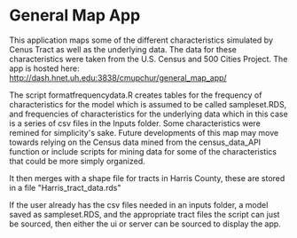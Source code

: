 # General Map App
This application maps some of the different characteristics simulated by Cenus Tract as well as the underlying data. The data for these characteristics were taken from the U.S. Census and 500 Cities Project. The app is hosted here: http://dash.hnet.uh.edu:3838/cmupchur/general_map_app/

The script formatfrequencydata.R creates tables for the frequency of characteristics for the model which is assumed to be called sampleset.RDS, and frequencies of characteristics for the underlying data which in this case is a series of csv files in the Inputs folder. Some characteristics were remined for simplicity's sake. Future developments of this map may move towards relying on the Census data mined from the census_data_API function or include scripts for mining data for some of the characteristics that could be more simply organized.

It then merges with a shape file for tracts in Harris County, these are stored in a file "Harris_tract_data.rds"

If the user already has the csv files needed in an inputs folder, a model saved as sampleset.RDS, and the appropriate tract files the script can just be sourced, then either the ui or server can be sourced to display the app.
